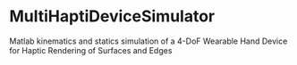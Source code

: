 # MultiHaptiDeviceSimulator
Matlab kinematics and statics simulation of a 4-DoF Wearable Hand Device for Haptic Rendering of Surfaces and Edges
